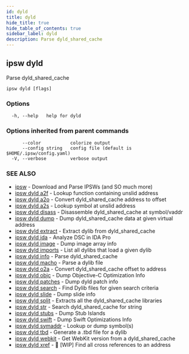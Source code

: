 ```yaml
---
id: dyld
title: dyld
hide_title: true
hide_table_of_contents: true
sidebar_label: dyld
description: Parse dyld_shared_cache
---
```

## ipsw dyld

Parse dyld_shared_cache

```
ipsw dyld [flags]
```

### Options

```
  -h, --help   help for dyld
```

### Options inherited from parent commands

```
      --color           colorize output
      --config string   config file (default is $HOME/.ipsw/config.yaml)
  -V, --verbose         verbose output
```

### SEE ALSO

* [ipsw](/docs/cli/ipsw)	 - Download and Parse IPSWs (and SO much more)
* [ipsw dyld a2f](/docs/cli/ipsw/dyld/a2f)	 - Lookup function containing unslid address
* [ipsw dyld a2o](/docs/cli/ipsw/dyld/a2o)	 - Convert dyld_shared_cache address to offset
* [ipsw dyld a2s](/docs/cli/ipsw/dyld/a2s)	 - Lookup symbol at unslid address
* [ipsw dyld disass](/docs/cli/ipsw/dyld/disass)	 - Disassemble dyld_shared_cache at symbol/vaddr
* [ipsw dyld dump](/docs/cli/ipsw/dyld/dump)	 - Dump dyld_shared_cache data at given virtual address
* [ipsw dyld extract](/docs/cli/ipsw/dyld/extract)	 - Extract dylib from dyld_shared_cache
* [ipsw dyld ida](/docs/cli/ipsw/dyld/ida)	 - Analyze DSC in IDA Pro
* [ipsw dyld image](/docs/cli/ipsw/dyld/image)	 - Dump image array info
* [ipsw dyld imports](/docs/cli/ipsw/dyld/imports)	 - List all dylibs that load a given dylib
* [ipsw dyld info](/docs/cli/ipsw/dyld/info)	 - Parse dyld_shared_cache
* [ipsw dyld macho](/docs/cli/ipsw/dyld/macho)	 - Parse a dylib file
* [ipsw dyld o2a](/docs/cli/ipsw/dyld/o2a)	 - Convert dyld_shared_cache offset to address
* [ipsw dyld objc](/docs/cli/ipsw/dyld/objc)	 - Dump Objective-C Optimization Info
* [ipsw dyld patches](/docs/cli/ipsw/dyld/patches)	 - Dump dyld patch info
* [ipsw dyld search](/docs/cli/ipsw/dyld/search)	 - Find Dylib files for given search criteria
* [ipsw dyld slide](/docs/cli/ipsw/dyld/slide)	 - Dump slide info
* [ipsw dyld split](/docs/cli/ipsw/dyld/split)	 - Extracts all the dyld_shared_cache libraries
* [ipsw dyld str](/docs/cli/ipsw/dyld/str)	 - Search dyld_shared_cache for string
* [ipsw dyld stubs](/docs/cli/ipsw/dyld/stubs)	 - Dump Stub Islands
* [ipsw dyld swift](/docs/cli/ipsw/dyld/swift)	 - Dump Swift Optimizations Info
* [ipsw dyld symaddr](/docs/cli/ipsw/dyld/symaddr)	 - Lookup or dump symbol(s)
* [ipsw dyld tbd](/docs/cli/ipsw/dyld/tbd)	 - Generate a .tbd file for a dylib
* [ipsw dyld webkit](/docs/cli/ipsw/dyld/webkit)	 - Get WebKit version from a dyld_shared_cache
* [ipsw dyld xref](/docs/cli/ipsw/dyld/xref)	 - 🚧 [WIP] Find all cross references to an address

